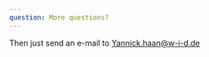 ```yaml
---
question: More questions? 
---
```


Then just send an e-mail to <a href="mailto:Yannick.haan@w-i-d.de">Yannick.haan@w-i-d.de</a>
